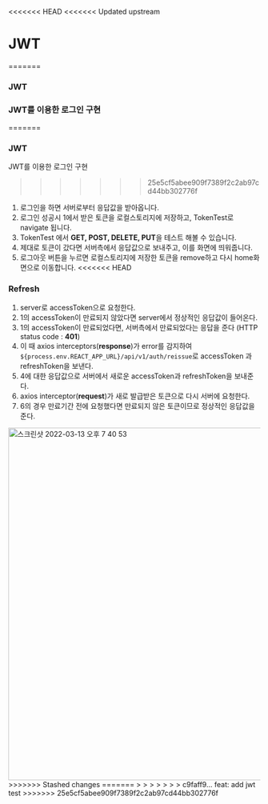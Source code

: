 <<<<<<< HEAD
<<<<<<< Updated upstream
# JWT
=======
### JWT

### JWT를 이용한 로그인 구현
=======
### JWT

JWT를 이용한 로그인 구현
>>>>>>> 25e5cf5abee909f7389f2c2ab97cd44bb302776f

1. 로그인을 하면 서버로부터 응답값을 받아옵니다.
2. 로그인 성공시 1에서 받은 토큰을 로컬스토리지에 저장하고, TokenTest로 navigate 됩니다.
3. TokenTest 에서 **GET, POST, DELETE, PUT**을 테스트 해볼 수 있습니다.
4. 제대로 토큰이 갔다면 서버측에서 응답값으로 보내주고, 이를 화면에 띄워줍니다.
5. 로그아웃 버튼을 누르면 로컬스토리지에 저장한 토큰을 remove하고 다시 home화면으로 이동합니다.
<<<<<<< HEAD

### Refresh

1. server로 accessToken으로 요청한다.
2. 1의 accessToken이 만료되지 않았다면 server에서 정상적인 응답값이 들어온다.
3. 1의 accessToken이 만료되었다면, 서버측에서 만료되었다는 응답을 준다 (HTTP status code : **401**)
4. 이 때 axios interceptors(**response**)가 error를 감지하여 `${process.env.REACT_APP_URL}/api/v1/auth/reissue`로 accessToken 과 refreshToken을 보낸다.
5. 4에 대한 응답값으로 서버에서 새로운 accessToken과 refreshToken을 보내준다.
6. axios interceptor(**request**)가 새로 발급받은 토큰으로 다시 서버에 요청한다.
7. 6의 경우 만료기간 전에 요청했다면 만료되지 않은 토큰이므로 정상적인 응답값을 준다.

<img width="705" alt="스크린샷 2022-03-13 오후 7 40 53" src="https://user-images.githubusercontent.com/72402747/158057226-75ad9c8a-6d4b-4cc6-8ff8-0ceb857f41f0.png">
>>>>>>> Stashed changes
=======
   > > > > > > > c9faff9... feat: add jwt test
>>>>>>> 25e5cf5abee909f7389f2c2ab97cd44bb302776f
